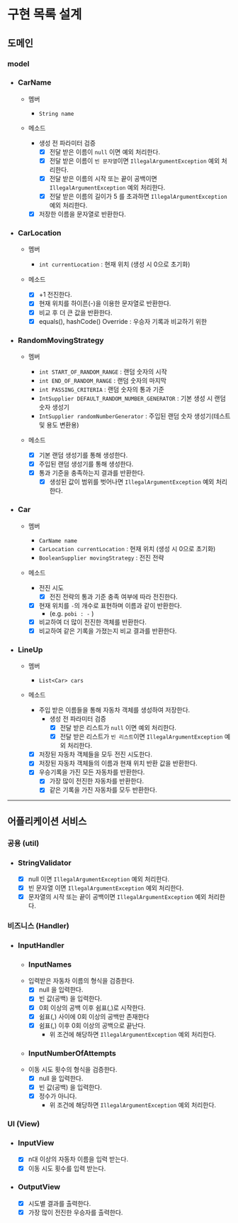 # 구현 목록 설계

## 도메인
### model
- ### CarName
  - 멤버
    - `String name`

  - 메소드
    - 생성 전 파라미터 검증
      - [x] 전달 받은 이름이 `null` 이면 예외 처리한다.
      - [x] 전달 받은 이름이 `빈 문자열`이면 `IllegalArgumentException` 예외 처리한다.
      - [x] 전달 받은 이름의 시작 또는 끝이 공백이면 `IllegalArgumentException` 예외 처리한다.
      - [x] 전달 받은 이름의 길이가 5 를 초과하면 `IllegalArgumentException` 예외 처리한다.
    - [x] 저장한 이름을 문자열로 반환한다.

- ### CarLocation
  - 멤버
    - `int currentLocation` : 현재 위치 (생성 시 0으로 초기화)

  - 메소드
    - [x] +1 전진한다.
    - [x] 현재 위치를 하이픈(-)을 이용한 문자열로 반환한다.
    - [x] 비교 후 더 큰 값을 반환한다.
    - [x] equals(), hashCode() Override : 우승자 기록과 비교하기 위한

- ### RandomMovingStrategy
  - 멤버
    - `int START_OF_RANDOM_RANGE` : 랜덤 숫자의 시작
    - `int END_OF_RANDOM_RANGE` : 랜덤 숫자의 마지막
    - `int PASSING_CRITERIA` : 랜덤 숫자의 통과 기준
    - `IntSupplier DEFAULT_RANDOM_NUMBER_GENERATOR` : 기본 생성 시 랜덤 숫자 생성기 
    - `IntSupplier randomNumberGenerator` : 주입된 랜덤 숫자 생성기(테스트 및 용도 변환용)

  - 메소드
    - [x] 기본 랜덤 생성기를 통해 생성한다.
    - [x] 주입된 랜덤 생성기를 통해 생성한다.
    - [x] 통과 기준을 충족하는지 결과를 반환한다.
      - [x] 생성된 값이 범위를 벗어나면 `IllegalArgumentException` 예외 처리한다.

- ### Car
  - 멤버
    - `CarName name`
    - `CarLocation currentLocation` : 현재 위치 (생성 시 0으로 초기화)
    - `BooleanSupplier movingStrategy` : 전진 전략

  - 메소드
    - 전진 시도
      - [x] 전진 전략의 통과 기준 충족 여부에 따라 전진한다.
    - [x] 현재 위치를 `-`의 개수로 표현하며 이름과 같이 반환한다.
      - (e.g. `pobi : -` )
    - [x] 비교하여 더 많이 전진한 객체를 반환한다.
    - [x] 비교하여 같은 기록을 가졌는지 비교 결과를 반환한다.

- ### LineUp
  - 멤버
    - `List<Car> cars`

  - 메소드
    - 주입 받은 이름들을 통해 자동차 객체를 생성하여 저장한다. 
      - 생성 전 파라미터 검증
        - [x] 전달 받은 리스트가 `null` 이면 예외 처리한다.
        - [x] 전달 받은 리스트가 `빈 리스트`이면 `IllegalArgumentException` 예외 처리한다.
    - [x] 저장된 자동차 객체들을 모두 전진 시도한다.
    - [x] 저장된 자동차 객체들의 이름과 현재 위치 반환 값을 반환한다.
    - [x] 우승기록을 가진 모든 자동차를 반환한다.
      - [x] 가장 많이 전진한 자동차를 반환한다.
      - [x] 같은 기록을 가진 자동차를 모두 반환한다. 

---
## 어플리케이션 서비스
### 공용 (util)
- ### StringValidator
  - [x] null 이면 `IllegalArgumentException` 예외 처리한다.
  - [x] 빈 문자열 이면 `IllegalArgumentException` 예외 처리한다.
  - [x] 문자열의 시작 또는 끝이 공백이면 `IllegalArgumentException` 예외 처리한다.

### 비즈니스 (Handler)
- ### InputHandler
  - ### InputNames
  - 입력받은 자동차 이름의 형식을 검증한다.
    - [x] null 을 입력한다.
    - [x] 빈 값(공백) 을 입력한다.
    - [x] 0회 이상의 공백 이후 쉼표(,)로 시작한다.
    - [x] 쉼표(,) 사이에 0회 이상의 공백만 존재한다
    - [x] 쉼표(,) 이후 0회 이상의 공백으로 끝난다.  
      - 위 조건에 해당하면 `IllegalArgumentException` 예외 처리한다.

  - ### InputNumberOfAttempts
  - 이동 시도 횟수의 형식을 검증한다.
    - [x] null 을 입력한다.
    - [x] 빈 값(공백) 을 입력한다. 
    - [x] 정수가 아니다.
      - 위 조건에 해당하면 `IllegalArgumentException` 예외 처리한다.

### UI (View)
- ### InputView
    - [x] n대 이상의 자동차 이름을 입력 받는다.
    - [x] 이동 시도 횟수를 입력 받는다.

- ### OutputView
  - [x] 시도별 결과를 출력한다.
  - [x] 가장 많이 전진한 우승자를 출력한다.